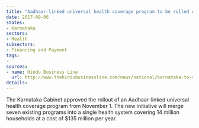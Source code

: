 ```yaml
---
title: "Aadhaar-linked universal health coverage program to be rolled out from November 1"
date: 2017-09-06
states:
- Karnataka
sectors:
- Health
subsectors:
- Financing and Payment
tags:
- 
sources:
- name: Hindu Business Line
  url: http://www.thehindubusinessline.com/news/national/karnataka-to-roll-out-aadhaarlinked-universal-health-coverage-on-nov-1/article9833796.ece
details:
---
```


The Karnataka Cabinet approved the rollout of an Aadhaar-linked universal health coverage program from November 1. The new initiative will merge seven existing programs into a single health system covering 14 million households at a cost of $135 million per year.

